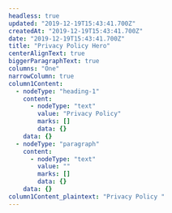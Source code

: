 ```yaml
---
headless: true
updated: "2019-12-19T15:43:41.700Z"
createdAt: "2019-12-19T15:43:41.700Z"
date: "2019-12-19T15:43:41.700Z"
title: "Privacy Policy Hero"
centerAlignText: true
biggerParagraphText: true
columns: "One"
narrowColumn: true
column1Content:
  - nodeType: "heading-1"
    content:
      - nodeType: "text"
        value: "Privacy Policy"
        marks: []
        data: {}
    data: {}
  - nodeType: "paragraph"
    content:
      - nodeType: "text"
        value: ""
        marks: []
        data: {}
    data: {}
column1Content_plaintext: "Privacy Policy "
---
```

